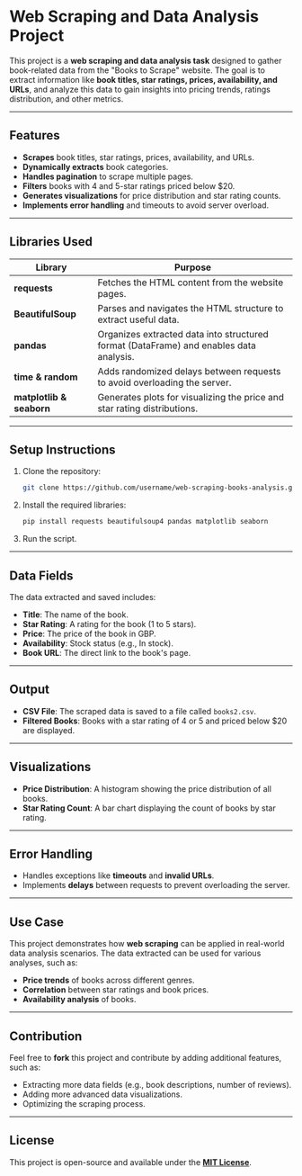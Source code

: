# Web Scraping and Data Analysis Project

This project is a **web scraping and data analysis task** designed to gather book-related data from the "Books to Scrape" website. The goal is to extract information like **book titles, star ratings, prices, availability, and URLs**, and analyze this data to gain insights into pricing trends, ratings distribution, and other metrics.

---

## Features

- **Scrapes** book titles, star ratings, prices, availability, and URLs.  
- **Dynamically extracts** book categories.  
- **Handles pagination** to scrape multiple pages.  
- **Filters** books with 4 and 5-star ratings priced below $20.  
- **Generates visualizations** for price distribution and star rating counts.  
- **Implements error handling** and timeouts to avoid server overload.

---

## Libraries Used

| Library        | Purpose                                                    |
| -------------- | ---------------------------------------------------------- |
| **requests**   | Fetches the HTML content from the website pages.            |
| **BeautifulSoup** | Parses and navigates the HTML structure to extract useful data. |
| **pandas**     | Organizes extracted data into structured format (DataFrame) and enables data analysis. |
| **time & random** | Adds randomized delays between requests to avoid overloading the server. |
| **matplotlib & seaborn** | Generates plots for visualizing the price and star rating distributions. |

---

## Setup Instructions

1. Clone the repository:
    ```bash
    git clone https://github.com/username/web-scraping-books-analysis.git
    ```
2. Install the required libraries:
    ```bash
    pip install requests beautifulsoup4 pandas matplotlib seaborn
    ```
3. Run the script.

---

## Data Fields

The data extracted and saved includes:

- **Title**: The name of the book.
- **Star Rating**: A rating for the book (1 to 5 stars).
- **Price**: The price of the book in GBP.
- **Availability**: Stock status (e.g., In stock).
- **Book URL**: The direct link to the book's page.

---

## Output

- **CSV File**: The scraped data is saved to a file called `books2.csv`.  
- **Filtered Books**: Books with a star rating of 4 or 5 and priced below $20 are displayed.

---

## Visualizations

- **Price Distribution**: A histogram showing the price distribution of all books.
- **Star Rating Count**: A bar chart displaying the count of books by star rating.

---

## Error Handling

- Handles exceptions like **timeouts** and **invalid URLs**.
- Implements **delays** between requests to prevent overloading the server.

---

## Use Case

This project demonstrates how **web scraping** can be applied in real-world data analysis scenarios. The data extracted can be used for various analyses, such as:

- **Price trends** of books across different genres.
- **Correlation** between star ratings and book prices.
- **Availability analysis** of books.

---

## Contribution

Feel free to **fork** this project and contribute by adding additional features, such as:

- Extracting more data fields (e.g., book descriptions, number of reviews).
- Adding more advanced data visualizations.
- Optimizing the scraping process.

---

## License

This project is open-source and available under the **[MIT License](https://github.com/ishakumari1709/DS-projects/blob/main/LICENSE)**.
